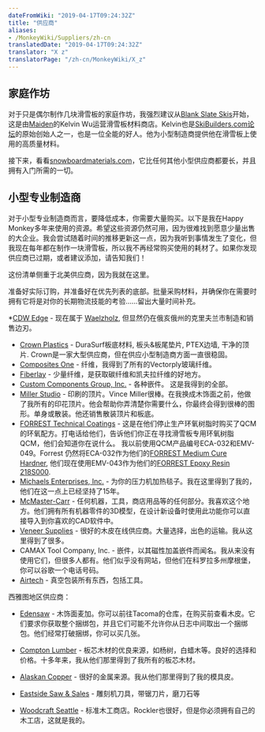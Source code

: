 ```yaml
---
dateFromWiki: "2019-04-17T09:24:32Z"
title: "供应商"
aliases:
- /MonkeyWiki/Suppliers/zh-cn
translatedDate: "2019-04-17T09:24:32Z"
translator: "X z"
translatorPage: "/zh-cn/MonkeyWiki/X_z"
---
```


## 家庭作坊

对于只是偶尔制作几块滑雪板的家庭作坊，我强烈建议从[Blank Slate Skis](http://www.blankslateskis.com/)开始，这是由[Maiden](https://maidenskis.com/)的Kelvin Wu运营滑雪板材料商店。Kelvin也是[SkiBuilders.com论坛](http://www.skibuilders.com/phpBB2/)的原始创始人之一，也是一位全能的好人。他为小型制造商提供他在滑雪板上使用的高质量材料。

接下来，看看[snowboardmaterials.com](https://snowboardmaterials.com/)，它比任何其他小型供应商都要长，并且拥有入门所需的一切。 


## 小型专业制造商

 

对于小型专业制造商而言，要降低成本，你需要大量购买。以下是我在Happy Monkey多年来使用的资源。希望这些资源仍然可用，因为很难找到愿意少量出售的大企业。我会尝试随着时间的推移更新这一点，因为我听到事情发生了变化，但我现在每年都在制作一块滑雪板，所以我不再经常购买使用的耗材了。如果你发现供应商已过期，或者建议添加，请告知我们！

这份清单侧重于北美供应商，因为我就在这里。

准备好实际订购，并准备好在优先列表的底部。批量采购材料，并确保你在需要时拥有它将是对你的长期物流技能的考验......留出大量时间补充。

*[CDW Edge](https://www.waelzholz.com/en/company/international/usa.html) - 现在属于 [Waelzholz](https://www.waelzholz-skikanten.de/en.html), 但显然仍在俄亥俄州的克里夫兰市制造和销售边刃。 
- [Crown Plastics](https://crownplastics.com/) - DuraSurf板底材料, 板头&板尾垫片, PTEX边墙, 干净的顶片. Crown是一家大型供应商，但在供应小型制造商方面一直很稳固。
- [Composites One](https://www.compositesone.com/) - 纤维，我得到了所有的Vectorply玻璃纤维。
- [Fiberlay](http://www.fiberlay.com/) - 少量纤维，是获取碳纤维和凯夫拉纤维的好地方。
- [Custom Components Group, Inc.](http://www.customcomponentsgroup.com) - 各种嵌件。 这是我得到的全部。
- [Miller Studio](http://www.millerstudio.net/) - 印刷的顶片。Vince Miller很棒。在我换成木饰面之前，他做了我所有的印花顶片。他会帮助你弄清楚你需要什么，你最终会得到很棒的图形。单身或散装。他还销售散装顶片和板底。
- [FORREST Technical Coatings](http://forrestpaint.com/) - 这是在他们停止生产环氧树脂时购买了QCM的环氧配方。打电话给他们，告诉他们你正在寻找滑雪板专用环氧树脂QCM，他们会知道你在说什么。 我以前使用QCM产品编号ECA-032和EMV-049。Forrest 仍然将ECA-032作为他们的[FORREST Medium Cure Hardner](http://forresttechblog.com/sportboard-builders-qcm/forrest-medium-cure-hardner/), 他们现在使用EMV-043作为他们的[FORREST Epoxy Resin 218S000](http://forresttechblog.com/sportboard-builders-qcm/forrest-epoxy-resin-218s000/).
- [Michaels Enterprises, Inc.](https://www.michaelsenterprises.com) - 为你的压力机加热毯子。我在这里得到了我的，他们在这一点上已经坚持了15年。
- [McMaster-Carr](https://www.mcmaster.com/) - 任何机器，工具，商店用品等的任何部分。我喜欢这个地方。他们拥有所有机器零件的3D模型，在设计新设备时使用此功能你可以直接导入到你喜欢的CAD软件中。
- [Veneer Supplies](https://www.veneersupplies.com/) - 很好的木皮在线供应商。大量选择，出色的运输。我从这里得到了很多。
- CAMAX Tool Company, Inc. - 嵌件，以其磁性加盖嵌件而闻名。我从来没有使用它们，但很多人都有。他们似乎没有网站，但他们在科罗拉多州摩根堡，你可以谷歌一个电话号码。
- [Airtech](https://www.airtechonline.com/) - 真空包装所有东西，包括工具。

西雅图地区供应商：

- [Edensaw](http://www.edensaw.com/) - 木饰面麦加。你可以前往Tacoma的仓库，在购买前查看木皮。它们要求你获取整个捆绑包，并且它们可能不允许你从日志中间取出一个捆绑包。他们经常打破捆绑，你可以买几张。

- [Compton Lumber](https://www.comptonlbr.com) - 板芯木材的优良来源，如杨树，白蜡木等。良好的选择和价格。十多年来，我从他们那里得到了我所有的板芯木材。

- [Alaskan Copper](http://www.alascop.com/) - 很好的金属来源。我从他们那里得到了我的模具皮。
- [Eastside Saw & Sales](http://www.eastsidesaw.com/) - 雕刻机刀具，带锯刀片，磨刀石等
- [Woodcraft Seattle](https://www.woodcraft.com/stores/seattle) - 标准木工商店。Rockler也很好，但是你必须拥有自己的木工店，这就是我的。